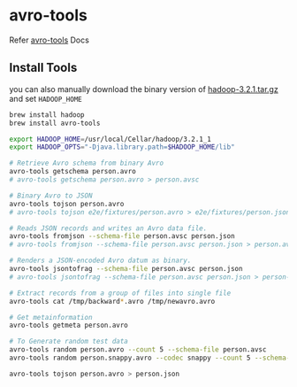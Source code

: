 # avro-tools

Refer [avro-tools](https://tsypuk.github.io/avro-tools) Docs

## Install Tools

you can also manually download the binary version of [hadoop-3.2.1.tar.gz](https://hadoop.apache.org/releases.html) and
set `HADOOP_HOME`

```bash
brew install hadoop 
brew install avro-tools
```

```bash
export HADOOP_HOME=/usr/local/Cellar/hadoop/3.2.1_1
export HADOOP_OPTS="-Djava.library.path=$HADOOP_HOME/lib"

# Retrieve Avro schema from binary Avro
avro-tools getschema person.avro
# avro-tools getschema person.avro > person.avsc

# Binary Avro to JSON
avro-tools tojson person.avro
# avro-tools tojson e2e/fixtures/person.avro > e2e/fixtures/person.json

# Reads JSON records and writes an Avro data file.
avro-tools fromjson --schema-file person.avsc person.json
# avro-tools fromjson --schema-file person.avsc person.json > person.avro

# Renders a JSON-encoded Avro datum as binary.
avro-tools jsontofrag --schema-file person.avsc person.json 
# avro-tools jsontofrag --schema-file person.avsc person.json > person-binary.avro

# Extract records from a group of files into single file
avro-tools cat /tmp/backward*.avro /tmp/newavro.avro

# Get metainformation
avro-tools getmeta person.avro

# To Generate random test data
avro-tools random person.avro --count 5 --schema-file person.avsc
avro-tools random person.snappy.avro --codec snappy --count 5 --schema-file person.avsc

avro-tools tojson person.avro > person.json
```
